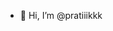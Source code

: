 - 👋 Hi, I’m @pratiiikkk


<!---
pratiiikkk/pratiiikkk is a ✨ special ✨ repository because its `README.md` (this file) appears on your GitHub profile.
You can click the Preview link to take a look at your changes.
--->
